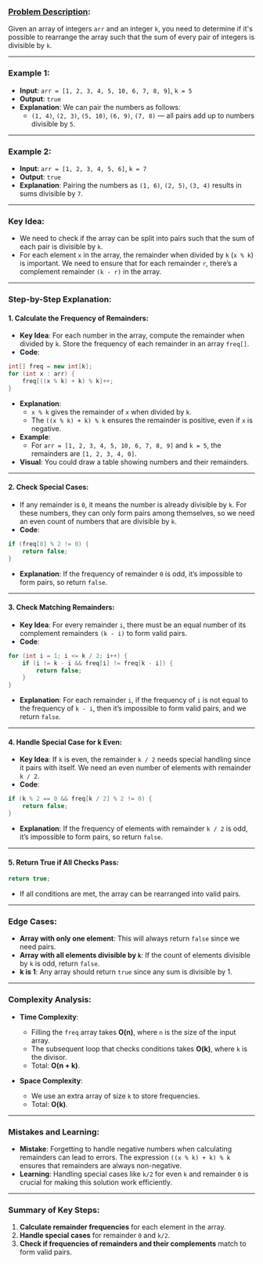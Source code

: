 ### **[Problem Description](https://leetcode.com/problems/check-if-array-pairs-are-divisible-by-k/description/?envType=daily-question&envId=2024-10-01)**:  
Given an array of integers `arr` and an integer `k`, you need to determine if it's possible to rearrange the array such that the sum of every pair of integers is divisible by `k`.

---

### **Example 1**:

- **Input**: `arr = [1, 2, 3, 4, 5, 10, 6, 7, 8, 9]`, `k = 5`
- **Output**: `true`
- **Explanation**: We can pair the numbers as follows:
  - `(1, 4)`, `(2, 3)`, `(5, 10)`, `(6, 9)`, `(7, 8)` — all pairs add up to numbers divisible by `5`.

---

### **Example 2**:

- **Input**: `arr = [1, 2, 3, 4, 5, 6]`, `k = 7`
- **Output**: `true`
- **Explanation**: Pairing the numbers as `(1, 6)`, `(2, 5)`, `(3, 4)` results in sums divisible by `7`.

---

### **Key Idea**:
- We need to check if the array can be split into pairs such that the sum of each pair is divisible by `k`.
- For each element `x` in the array, the remainder when divided by `k` (`x % k`) is important. We need to ensure that for each remainder `r`, there’s a complement remainder `(k - r)` in the array.

---

### **Step-by-Step Explanation**:

#### 1. **Calculate the Frequency of Remainders**:
   - **Key Idea**: For each number in the array, compute the remainder when divided by `k`. Store the frequency of each remainder in an array `freq[]`.
   - **Code**: 

   ```java
   int[] freq = new int[k];
   for (int x : arr) {
       freq[((x % k) + k) % k]++;
   }
   ```
   - **Explanation**: 
     - `x % k` gives the remainder of `x` when divided by `k`. 
     - The `((x % k) + k) % k` ensures the remainder is positive, even if `x` is negative.
   - **Example**: 
     - For `arr = [1, 2, 3, 4, 5, 10, 6, 7, 8, 9]` and `k = 5`, the remainders are `[1, 2, 3, 4, 0]`.
   - **Visual**: You could draw a table showing numbers and their remainders.

---

#### 2. **Check Special Cases**:
   - If any remainder is `0`, it means the number is already divisible by `k`. For these numbers, they can only form pairs among themselves, so we need an even count of numbers that are divisible by `k`.
   - **Code**:

   ```java
   if (freq[0] % 2 != 0) {
       return false;
   }
   ```

   - **Explanation**: If the frequency of remainder `0` is odd, it’s impossible to form pairs, so return `false`.

---

#### 3. **Check Matching Remainders**:
   - **Key Idea**: For every remainder `i`, there must be an equal number of its complement remainders `(k - i)` to form valid pairs.
   - **Code**:

   ```java
   for (int i = 1; i <= k / 2; i++) {
       if (i != k - i && freq[i] != freq[k - i]) {
           return false;
       }
   }
   ```

   - **Explanation**: For each remainder `i`, if the frequency of `i` is not equal to the frequency of `k - i`, then it’s impossible to form valid pairs, and we return `false`.

---

#### 4. **Handle Special Case for k Even**:
   - **Key Idea**: If `k` is even, the remainder `k / 2` needs special handling since it pairs with itself. We need an even number of elements with remainder `k / 2`.
   - **Code**:

   ```java
   if (k % 2 == 0 && freq[k / 2] % 2 != 0) {
       return false;
   }
   ```

   - **Explanation**: If the frequency of elements with remainder `k / 2` is odd, it’s impossible to form pairs, so return `false`.

---

#### 5. **Return True if All Checks Pass**:

   ```java
   return true;
   ```

   - If all conditions are met, the array can be rearranged into valid pairs.

---

### **Edge Cases**:
- **Array with only one element**: This will always return `false` since we need pairs.
- **Array with all elements divisible by `k`**: If the count of elements divisible by `k` is odd, return `false`.
- **k is 1**: Any array should return `true` since any sum is divisible by 1.

---

### **Complexity Analysis**:  

- **Time Complexity**:
  - Filling the `freq` array takes **O(n)**, where `n` is the size of the input array.
  - The subsequent loop that checks conditions takes **O(k)**, where `k` is the divisor.
  - Total: **O(n + k)**.

- **Space Complexity**:
  - We use an extra array of size `k` to store frequencies.
  - Total: **O(k)**.

---

### **Mistakes and Learning**:
- **Mistake**: Forgetting to handle negative numbers when calculating remainders can lead to errors. The expression `((x % k) + k) % k` ensures that remainders are always non-negative.
- **Learning**: Handling special cases like `k/2` for even `k` and remainder `0` is crucial for making this solution work efficiently.

---

### **Summary of Key Steps**:
1. **Calculate remainder frequencies** for each element in the array.
2. **Handle special cases** for remainder `0` and `k/2`.
3. **Check if frequencies of remainders and their complements** match to form valid pairs.
